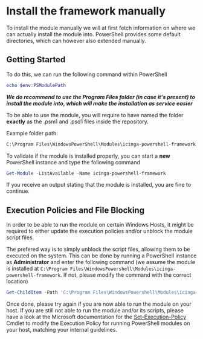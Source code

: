 Install the framework manually
===

To install the module manually we will at first fetch information on where we can actually install the module into. PowerShell provides some default directories, which can however also extended manually.

Getting Started
---

To do this, we can run the following command within PowerShell

```powershell
echo $env:PSModulePath
```

***We do recommend to use the Program Files folder (in case it's present) to install the module into, which will make the installation as service easier***

To be able to use the module, you will require to have named the folder **exactly** as the .psm1 and .psd1 files inside the repository.

Example folder path:

```powershell
C:\Program Files\WindowsPowerShell\Modules\icinga-powershell-framework
```

To validate if the module is installed properly, you can start a **new** PowerShell instance and type the following command

```powershell
Get-Module -ListAvailable -Name icinga-powershell-framework
```

If you receive an output stating that the module is installed, you are fine to continue.

Execution Policies and File Blocking
---

In order to be able to run the module on certain Windows Hosts, it might be required to either update the execution policies and/or unblock the module script files.

The prefered way is to simply unblock the script files, allowing them to be executed on the system. This can be done by running a PowerShell instance as **Administrator** and enter the following command (we assume the module is installed at `C:\Program Files\WindowsPowershell\Modules\icinga-powershell-framework`. If not, please modify the command with the correct location)

```powershell
Get-ChildItem -Path 'C:\Program Files\WindowsPowershell\Modules\icinga-powershell-framework' -Recurse | Unblock-File
```

Once done, please try again if you are now able to run the module on your host. If you are still not able to run the module and/or its scripts, please have a look at the Microsoft documentation for the [Set-Execution-Policy](https://docs.microsoft.com/en-us/powershell/module/microsoft.powershell.security/set-executionpolicy?view=powershell-6) Cmdlet to modify the Execution Policy for running PowerShell modules on your host, matching your internal guidelines.
